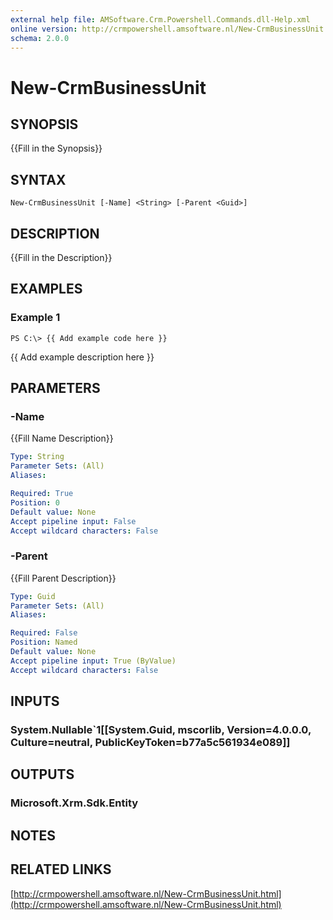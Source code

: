```yaml
---
external help file: AMSoftware.Crm.Powershell.Commands.dll-Help.xml
online version: http://crmpowershell.amsoftware.nl/New-CrmBusinessUnit.html
schema: 2.0.0
---
```


# New-CrmBusinessUnit

## SYNOPSIS
{{Fill in the Synopsis}}

## SYNTAX

```
New-CrmBusinessUnit [-Name] <String> [-Parent <Guid>]
```

## DESCRIPTION
{{Fill in the Description}}

## EXAMPLES

### Example 1
```
PS C:\> {{ Add example code here }}
```

{{ Add example description here }}

## PARAMETERS

### -Name
{{Fill Name Description}}

```yaml
Type: String
Parameter Sets: (All)
Aliases: 

Required: True
Position: 0
Default value: None
Accept pipeline input: False
Accept wildcard characters: False
```

### -Parent
{{Fill Parent Description}}

```yaml
Type: Guid
Parameter Sets: (All)
Aliases: 

Required: False
Position: Named
Default value: None
Accept pipeline input: True (ByValue)
Accept wildcard characters: False
```

## INPUTS

### System.Nullable`1[[System.Guid, mscorlib, Version=4.0.0.0, Culture=neutral, PublicKeyToken=b77a5c561934e089]]


## OUTPUTS

### Microsoft.Xrm.Sdk.Entity


## NOTES

## RELATED LINKS

[http://crmpowershell.amsoftware.nl/New-CrmBusinessUnit.html](http://crmpowershell.amsoftware.nl/New-CrmBusinessUnit.html)

